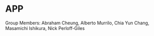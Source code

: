 # APP
Group Members: Abraham Cheung, Alberto Murrilo, Chia Yun Chang, Masamichi Ishikura, Nick Perloff-Giles
